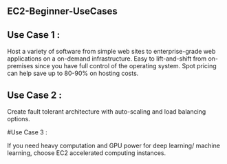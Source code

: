 ## EC2-Beginner-UseCases

## Use Case 1 :

   Host a variety of software from simple web sites to enterprise-grade web applications on a on-demand infrastructure. Easy to lift-and-shift from on-premises since you have full control of the operating system. Spot pricing can help save up to 80-90% on hosting costs.

## Use Case 2 :
Create fault tolerant architecture with auto-scaling and load balancing options.

#Use Case 3 :

If you need heavy computation and GPU power for deep learning/ machine learning, choose EC2 accelerated computing instances.